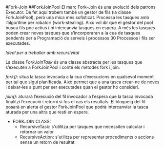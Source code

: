 #Fork-Join
##ForkJoinPool
El marc Fork-Join és una evolució dels patrons Executor. 
De fet aquí trobem també un gestor de fils (la classe
ForkJoinPool), però una mica més sofisticat. Processa
les tasques amb l’algoritme per robatori
(work-stealing). Això vol dir que el gestor del pool
busca fils poc actius i hi intercanvia tasques en espera.
A més les tasques poden crear noves tasques que 
s’incorporaran a la cua de tasques pendents per a
Programació de serveis i processos 30 Processos i 
fils ser executades.

*Ideal per a treballar amb recursivitat*

La classe *ForkJoinTask* és una classe abstracta per 
les tasques que s’executen a ForkJoinPool i 
conté els mètodes fork i join.

*fork()*: situa la tasca invocada a la cua d’execucions
en qualsevol moment per tal que sigui planificada.
Això permet que a una tasca crear-ne de noves i 
deixar-les a punt per ser executades quan el gestor ho consideri.

*join()*: aturarà l’execució del fil invocador a 
l’espera que la tasca invocada finalitzi l’execució i
retorni si fos el cas els resultats. El bloqueig del 
fil posarà en alerta el gestor ForkJoinPool que podrà 
intercanviar la tasca aturada per una altra 
que resti en espera.

- FORKJOIN CLASS:
  - RecursiveTask: s'utilitza per tasques que necessiten calcular i retornar un valor
  - RecursiveAction: s'utilitza per representar procediments o accions sense un retorn de resultat.



